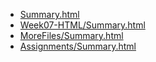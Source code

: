 * [Summary.html](Summary.html)
* [Week07-HTML/Summary.html](Week07-HTML/Summary.html)
* [MoreFiles/Summary.html](MoreFiles/Summary.html)
* [Assignments/Summary.html](Assignments/Summary.html)